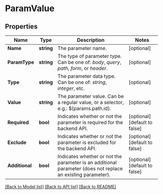 # ParamValue

## Properties

Name | Type | Description | Notes
------------ | ------------- | ------------- | -------------
**Name** | **string** | The parameter name. | [optional] 
**ParamType** | **string** | The type of parameter type.  Can be one of: *body*, *query*, *path*, *form*, or *header*. | [optional] 
**Type** | **string** | The parameter data type.  Can be one of: *string*, *integer*, etc. | [optional] 
**Value** | **string** | The parameter value.  Can be a regular value, or a selector, e.g.: ${params.path.id}. | [optional] 
**Required** | **bool** | Indicates whether or not the parameter is required for the backend API. | [optional] [default to false]
**Exclude** | **bool** | Indicates whether or not the parameter is excluded for the backend API. | [optional] [default to false]
**Additional** | **bool** | Indicates whether or not the parameter is an additional parameter (does not replace an existing parameter). | [optional] [default to false]

[[Back to Model list]](../README.md#documentation-for-models) [[Back to API list]](../README.md#documentation-for-api-endpoints) [[Back to README]](../README.md)


